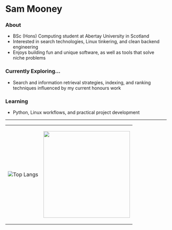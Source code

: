 # Sam Mooney

### About
- BSc (Hons) Computing student at Abertay University in Scotland
- Interested in search technologies, Linux tinkering, and clean backend engineering
- Enjoys building fun and unique software, as well as tools that solve niche problems

### Currently Exploring...
- Search and information retrieval strategies, indexing, and ranking techniques influenced by my current honours work

### Learning
- Python, Linux workflows, and practical project development 

---

<table>
<tr>
<td>

![Top Langs](https://github-readme-stats.vercel.app/api/top-langs/?username=sammooneydev&theme=github_dark)

</td>
<td>

<img src="https://media0.giphy.com/media/v1.Y2lkPTc5MGI3NjExdThobjVlMGxpZXhtcWVmeWIxMXJyMWQ3dmp1NHN2eWl1b3N4dXNwdyZlcD12MV9pbnRlcm5hbF9naWZfYnlfaWQmY3Q9Zw/JIX9t2j0ZTN9S/giphy.gif" 
       width="270" 
       height="270" 
       style="object-fit: cover;">
</td>
</tr>
</table>